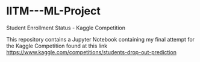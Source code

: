 # IITM---ML-Project
Student Enrollment Status - Kaggle Competition

This repository contains a Jupyter Notebook containing my final attempt for the Kaggle Competition found at this link https://www.kaggle.com/competitions/students-drop-out-prediction  
